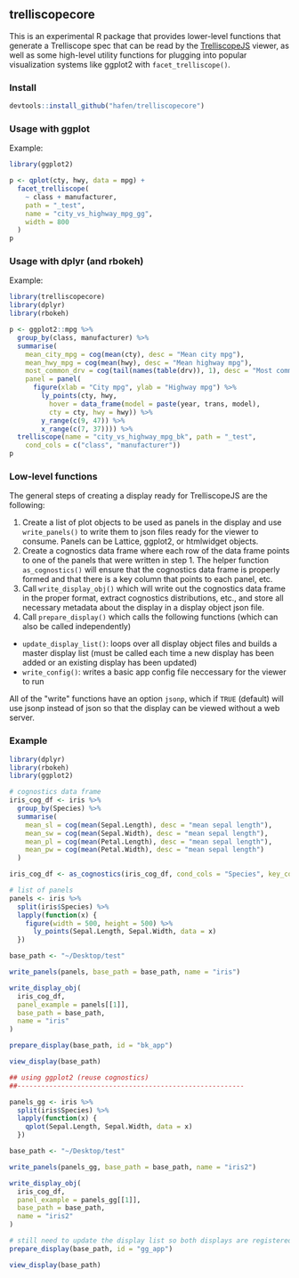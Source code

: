 ## trelliscopecore

This is an experimental R package that provides lower-level functions that generate a Trelliscope spec that can be read by the [TrelliscopeJS](https://github.com/hafen/trelliscopejs) viewer, as well as some high-level utility functions for plugging into popular visualization systems like ggplot2 with `facet_trelliscope()`.

### Install

```r
devtools::install_github("hafen/trelliscopecore")
```

### Usage with ggplot

Example:

```r
library(ggplot2)

p <- qplot(cty, hwy, data = mpg) +
  facet_trelliscope(
    ~ class + manufacturer,
    path = "_test",
    name = "city_vs_highway_mpg_gg",
    width = 800
  )
p
```

### Usage with dplyr (and rbokeh)

Example:

```r
library(trelliscopecore)
library(dplyr)
library(rbokeh)

p <- ggplot2::mpg %>%
  group_by(class, manufacturer) %>%
  summarise(
    mean_city_mpg = cog(mean(cty), desc = "Mean city mpg"),
    mean_hwy_mpg = cog(mean(hwy), desc = "Mean highway mpg"),
    most_common_drv = cog(tail(names(table(drv)), 1), desc = "Most common drive type"),
    panel = panel(
      figure(xlab = "City mpg", ylab = "Highway mpg") %>%
        ly_points(cty, hwy,
          hover = data_frame(model = paste(year, trans, model),
          cty = cty, hwy = hwy)) %>%
        y_range(c(9, 47)) %>%
        x_range(c(7, 37)))) %>%
  trelliscope(name = "city_vs_highway_mpg_bk", path = "_test",
    cond_cols = c("class", "manufacturer"))
p
```

### Low-level functions

The general steps of creating a display ready for TrelliscopeJS are the following:

1. Create a list of plot objects to be used as panels in the display and use `write_panels()` to write them to json files ready for the viewer to consume.  Panels can be Lattice, ggplot2, or htmlwidget objects.
2. Create a cognostics data frame where each row of the data frame points to one of the panels that were written in step 1.  The helper function `as_cognostics()` will ensure that the cognostics data frame is properly formed and that there is a key column that points to each panel, etc.
3. Call `write_display_obj()` which will write out the cognostics data frame in the proper format, extract cognostics distributions, etc., and store all necessary metadata about the display in a display object json file.
4. Call `prepare_display()` which calls the following functions (which can also be called independently)
  - `update_display_list()`: loops over all display object files and builds a master display list (must be called each time a new display has been added or an existing display has been updated)
  - `write_config()`: writes a basic app config file neccessary for the viewer to run

All of the "write" functions have an option `jsonp`, which if `TRUE` (default) will use jsonp instead of json so that the display can be viewed without a web server.

### Example

```r
library(dplyr)
library(rbokeh)
library(ggplot2)

# cognostics data frame
iris_cog_df <- iris %>%
  group_by(Species) %>%
  summarise(
    mean_sl = cog(mean(Sepal.Length), desc = "mean sepal length"),
    mean_sw = cog(mean(Sepal.Width), desc = "mean sepal length"),
    mean_pl = cog(mean(Petal.Length), desc = "mean sepal length"),
    mean_pw = cog(mean(Petal.Width), desc = "mean sepal length")
  )

iris_cog_df <- as_cognostics(iris_cog_df, cond_cols = "Species", key_col = "Species")

# list of panels
panels <- iris %>%
  split(iris$Species) %>%
  lapply(function(x) {
    figure(width = 500, height = 500) %>%
      ly_points(Sepal.Length, Sepal.Width, data = x)
  })

base_path <- "~/Desktop/test"

write_panels(panels, base_path = base_path, name = "iris")

write_display_obj(
  iris_cog_df,
  panel_example = panels[[1]],
  base_path = base_path,
  name = "iris"
)

prepare_display(base_path, id = "bk_app")

view_display(base_path)

## using ggplot2 (reuse cognostics)
##---------------------------------------------------------

panels_gg <- iris %>%
  split(iris$Species) %>%
  lapply(function(x) {
    qplot(Sepal.Length, Sepal.Width, data = x)
  })

base_path <- "~/Desktop/test"

write_panels(panels_gg, base_path = base_path, name = "iris2")

write_display_obj(
  iris_cog_df,
  panel_example = panels_gg[[1]],
  base_path = base_path,
  name = "iris2"
)

# still need to update the display list so both displays are registered
prepare_display(base_path, id = "gg_app")

view_display(base_path)
```
